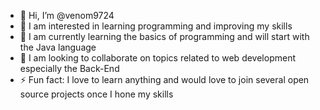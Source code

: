 - 👋 Hi, I’m @venom9724
- 👀 I am interested in learning programming and improving my skills
- 🌱 I am currently learning the basics of programming and will start with the Java language
- 💞️ I am looking to collaborate on topics related to web development especially the Back-End
- ⚡ Fun fact: I love to learn anything and would love to join several open source projects once I hone my skills

<!---
venom9724/venom9724 is a ✨ special ✨ repository because its `README.md` (this file) appears on your GitHub profile.
You can click the Preview link to take a look at your changes.
- 📫 How to reach me ...
- 😄 Pronouns: ...
--->
